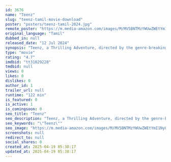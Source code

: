 ```yaml
---
id: 3676
name: "Teenz"
slug: "teenz-tamil-movie-download"
poster: "posters/teenz-tamil-2024.jpg"
remote_poster: "https://m.media-amazon.com/images/M/MV5BNTMzYWUwZWEtYmI1Ny00ZWYxLWJiNDctN2E2MDBkM2I3Y2Q2XkEyXkFqcGc@._V1_SX300.jpg"
original_language: "Tamil"
dubbed_in: null
released_date: "12 Jul 2024"
synopsis: "Teenz, a Thrilling Adventure, directed by the genre-breaking film maker and national award winner, Radhakrishnan Parthiban, is a compelling film centered around a spirited group of thirteen teenagers."
type: "movie"
rating: "4.7"
imdbid: "tt31029228"
tmdbid: null
views: 0
likes: 0
dislikes: 0
author_id: 1
trailer_url: null
runtime: "122 min"
is_featured: 0
is_active: 1
is_comingsoon: 0
seo_title: "Teenz"
seo_description: "Teenz, a Thrilling Adventure, directed by the genre-breaking film maker and national award winner, Radhakrishnan Parthiban, is a compelling film centered around a spirited group of thirteen teenagers."
seo_keywords: "\"Teenz\""
seo_image: "https://m.media-amazon.com/images/M/MV5BNTMzYWUwZWEtYmI1Ny00ZWYxLWJiNDctN2E2MDBkM2I3Y2Q2XkEyXkFqcGc@._V1_SX300.jpg"
screenshots: null
redirect_to: null
social_shares: 0
created_at: 2025-04-19 05:38:17
updated_at: 2025-04-19 05:38:17
---
```


